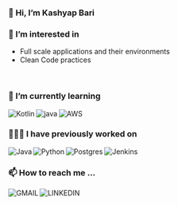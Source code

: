 ### 👋 Hi, I’m Kashyap Bari


### 👀 I’m interested in
- Full scale applications and their environments
- Clean Code practices

<br>

### 🌱 I’m currently learning 
<img align="left" alt="Kotlin" src="https://img.shields.io/badge/kotlin-%230095D5.svg?style=for-the-badge&logo=kotlin&logoColor=white"/>
<img align="left" alt="java" src="https://img.shields.io/badge/Micronaut%20-white?&style=for-the-badge&logoColor=white" />
<img alt="AWS" src="https://img.shields.io/badge/AWS-%23FF9900.svg?style=for-the-badge&logo=amazon-aws&logoColor=white"/>

<br>

### 👨🏽‍💻 I have previously worked on
<img align="left" alt="Java" src="https://img.shields.io/badge/java-%23ED8B00.svg?style=for-the-badge&logo=java&logoColor=white"/>
<img align="left" alt="Python" src="https://img.shields.io/badge/python-%2314354C.svg?style=for-the-badge&logo=python&logoColor=white"/>
<img align="left" alt="Postgres" src ="https://img.shields.io/badge/postgres-%23316192.svg?style=for-the-badge&logo=postgresql&logoColor=white"/>
<img align="left" alt="Jenkins" src="https://img.shields.io/badge/jenkins-%232C5263.svg?style=for-the-badge&logo=jenkins&logoColor=white"/>
<br>

### 📫 How to reach me ...
[<img align="left" alt="GMAIL" src="https://img.shields.io/badge/Gmail-D14836?style=for-the-badge&logo=gmail&logoColor=white" />](kashyap.r.bari@gmail.com)
[<img align="left" alt="LINKEDIN" src="https://img.shields.io/badge/LinkedIn-0077B5?style=for-the-badge&logo=linkedin&logoColor=white" />](https://www.linkedin.com/in/kashyap-bari/)
<!---
kashyapbari/kashyapbari is a ✨ special ✨ repository because its `README.md` (this file) appears on your GitHub profile.
You can click the Preview link to take a look at your changes.
--->

